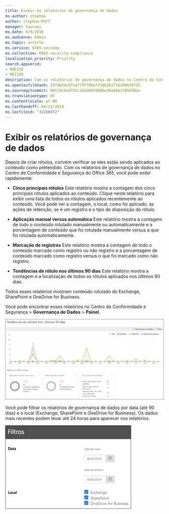```yaml
---
title: Exibir os relatórios de governança de dados
ms.author: stephow
author: stephow-MSFT
manager: laurawi
ms.date: 6/8/2018
ms.audience: Admin
ms.topic: article
ms.service: O365-seccomp
ms.collection: M365-security-compliance
localization_priority: Priority
search.appverid:
- MOE150
- MET150
description: Com os relatórios de governança de dados no Centro de Conformidade e Segurança do Office 365, você pode visualizar rapidamente se os rótulos estão sendo aplicados ao conteúdo como pretendido.
ms.openlocfilehash: 5374b54c87aaf79f70be733d626171b196639725
ms.sourcegitcommit: 0017dc6a5f81c165d9dfd88be39a6bb17856582e
ms.translationtype: HT
ms.contentlocale: pt-BR
ms.lasthandoff: 04/23/2019
ms.locfileid: "32266972"
---
```

# <a name="view-the-data-governance-reports"></a>Exibir os relatórios de governança de dados

Depois de criar rótulos, convém verificar se eles estão sendo aplicados ao conteúdo como pretendido. Com os relatórios de governança de dados no Centro de Conformidade e Segurança do Office 365, você pode exibir rapidamente:
  
- **Cinco principais rótulos** Este relatório mostra a contagem dos cinco principais rótulos aplicados ao conteúdo. Clique neste relatório para exibir uma lista de todos os rótulos aplicados recentemente ao conteúdo. Você pode ver a contagem, o local, como foi aplicado, as ações de retenção, se é um registro e o tipo de disposição do rótulo. 
    
- **Aplicação manual versus automática** Este relatório mostra a contagem de todo o conteúdo rotulado manualmente ou automaticamente e a porcentagem de conteúdo que foi rotulada manualmente versus a que foi rotulada automaticamente. 
    
- **Marcação de registros** Este relatório mostra a contagem de todo o conteúdo marcado como registro ou não registro e a porcentagem de conteúdo marcado como registro versus o que foi marcado como não registro. 
    
- **Tendências de rótulo nos últimos 90 dias** Este relatório mostra a contagem e a localização de todos os rótulos aplicados nos últimos 90 dias. 
    
Todos esses relatórios mostram conteúdo rotulado do Exchange, SharePoint e OneDrive for Business.
  
Você pode encontrar esses relatórios no Centro de Conformidade e Segurança \> **Governança de Dados** \> **Painel**.
  
![Gráfico mostrando tendências de rótulo nos últimos 90 dias](media/0cc06c18-d3b1-4984-8374-47655fb38dd2.png)
  
Você pode filtrar os relatórios de governança de dados por data (até 90 dias) e o local (Exchange, SharePoint e OneDrive for Business). Os dados mais recentes podem levar até 24 horas para aparecer nos relatórios.
  
![Filtros para relatórios de governança de dados](media/77e60284-edf3-42d7-aee7-f72b2568f722.png)
  

